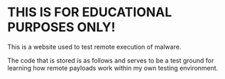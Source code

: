 # THIS IS FOR EDUCATIONAL PURPOSES ONLY!
This is a website used to test remote execution of malware. 

The code that is stored is as follows and serves to be a test ground for learning 
how remote payloads work within my own testing environment. 
